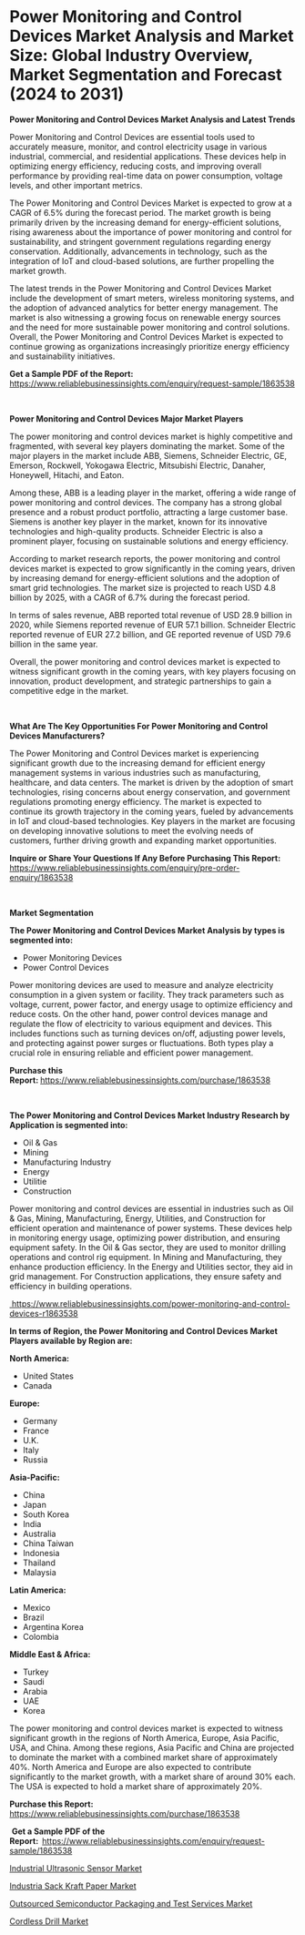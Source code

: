 <p><h1>Power Monitoring and Control Devices Market Analysis and Market Size: Global Industry Overview, Market Segmentation and Forecast (2024 to 2031)</h1></p><p><strong>Power Monitoring and Control Devices Market Analysis and Latest Trends</strong></p>
<p><p>Power Monitoring and Control Devices are essential tools used to accurately measure, monitor, and control electricity usage in various industrial, commercial, and residential applications. These devices help in optimizing energy efficiency, reducing costs, and improving overall performance by providing real-time data on power consumption, voltage levels, and other important metrics.</p><p>The Power Monitoring and Control Devices Market is expected to grow at a CAGR of 6.5% during the forecast period. The market growth is being primarily driven by the increasing demand for energy-efficient solutions, rising awareness about the importance of power monitoring and control for sustainability, and stringent government regulations regarding energy conservation. Additionally, advancements in technology, such as the integration of IoT and cloud-based solutions, are further propelling the market growth.</p><p>The latest trends in the Power Monitoring and Control Devices Market include the development of smart meters, wireless monitoring systems, and the adoption of advanced analytics for better energy management. The market is also witnessing a growing focus on renewable energy sources and the need for more sustainable power monitoring and control solutions. Overall, the Power Monitoring and Control Devices Market is expected to continue growing as organizations increasingly prioritize energy efficiency and sustainability initiatives.</p></p>
<p><strong>Get a Sample PDF of the Report:&nbsp;</strong> <a href="https://www.reliablebusinessinsights.com/enquiry/request-sample/1863538">https://www.reliablebusinessinsights.com/enquiry/request-sample/1863538</a></p>
<p>&nbsp;</p>
<p><strong>Power Monitoring and Control Devices Major Market Players</strong></p>
<p><p>The power monitoring and control devices market is highly competitive and fragmented, with several key players dominating the market. Some of the major players in the market include ABB, Siemens, Schneider Electric, GE, Emerson, Rockwell, Yokogawa Electric, Mitsubishi Electric, Danaher, Honeywell, Hitachi, and Eaton.</p><p>Among these, ABB is a leading player in the market, offering a wide range of power monitoring and control devices. The company has a strong global presence and a robust product portfolio, attracting a large customer base. Siemens is another key player in the market, known for its innovative technologies and high-quality products. Schneider Electric is also a prominent player, focusing on sustainable solutions and energy efficiency.</p><p>According to market research reports, the power monitoring and control devices market is expected to grow significantly in the coming years, driven by increasing demand for energy-efficient solutions and the adoption of smart grid technologies. The market size is projected to reach USD 4.8 billion by 2025, with a CAGR of 6.7% during the forecast period.</p><p>In terms of sales revenue, ABB reported total revenue of USD 28.9 billion in 2020, while Siemens reported revenue of EUR 57.1 billion. Schneider Electric reported revenue of EUR 27.2 billion, and GE reported revenue of USD 79.6 billion in the same year.</p><p>Overall, the power monitoring and control devices market is expected to witness significant growth in the coming years, with key players focusing on innovation, product development, and strategic partnerships to gain a competitive edge in the market.</p></p>
<p>&nbsp;</p>
<p><strong>What Are The Key Opportunities For Power Monitoring and Control Devices Manufacturers?</strong></p>
<p><p>The Power Monitoring and Control Devices market is experiencing significant growth due to the increasing demand for efficient energy management systems in various industries such as manufacturing, healthcare, and data centers. The market is driven by the adoption of smart technologies, rising concerns about energy conservation, and government regulations promoting energy efficiency. The market is expected to continue its growth trajectory in the coming years, fueled by advancements in IoT and cloud-based technologies. Key players in the market are focusing on developing innovative solutions to meet the evolving needs of customers, further driving growth and expanding market opportunities.</p></p>
<p><strong>Inquire or Share Your Questions If Any Before Purchasing This Report:</strong> <a href="https://www.reliablebusinessinsights.com/enquiry/pre-order-enquiry/1863538">https://www.reliablebusinessinsights.com/enquiry/pre-order-enquiry/1863538</a></p>
<p>&nbsp;</p>
<p><strong>Market Segmentation</strong></p>
<p><strong>The Power Monitoring and Control Devices Market Analysis by types is segmented into:</strong></p>
<p><ul><li>Power Monitoring Devices</li><li>Power Control Devices</li></ul></p>
<p><p>Power monitoring devices are used to measure and analyze electricity consumption in a given system or facility. They track parameters such as voltage, current, power factor, and energy usage to optimize efficiency and reduce costs. On the other hand, power control devices manage and regulate the flow of electricity to various equipment and devices. This includes functions such as turning devices on/off, adjusting power levels, and protecting against power surges or fluctuations. Both types play a crucial role in ensuring reliable and efficient power management.</p></p>
<p><strong>Purchase this Report:&nbsp;</strong><a href="https://www.reliablebusinessinsights.com/purchase/1863538">https://www.reliablebusinessinsights.com/purchase/1863538</a></p>
<p>&nbsp;</p>
<p><strong>The Power Monitoring and Control Devices Market Industry Research by Application is segmented into:</strong></p>
<p><ul><li>Oil & Gas</li><li>Mining</li><li>Manufacturing Industry</li><li>Energy</li><li>Utilitie</li><li>Construction</li></ul></p>
<p><p>Power monitoring and control devices are essential in industries such as Oil & Gas, Mining, Manufacturing, Energy, Utilities, and Construction for efficient operation and maintenance of power systems. These devices help in monitoring energy usage, optimizing power distribution, and ensuring equipment safety. In the Oil & Gas sector, they are used to monitor drilling operations and control rig equipment. In Mining and Manufacturing, they enhance production efficiency. In the Energy and Utilities sector, they aid in grid management. For Construction applications, they ensure safety and efficiency in building operations.</p></p>
<p><a href="https://www.reliablebusinessinsights.com/power-monitoring-and-control-devices-r1863538">&nbsp;https://www.reliablebusinessinsights.com/power-monitoring-and-control-devices-r1863538</a></p>
<p><strong>In terms of Region, the Power Monitoring and Control Devices Market Players available by Region are:</strong></p>
<p>
    <p> <strong> North America: </strong>
        <ul>
            <li>United States</li>
            <li>Canada</li>
        </ul>
        </p> 
    <p> <strong> Europe: </strong>
        <ul>
            <li>Germany</li>
            <li>France</li>
            <li>U.K.</li>
            <li>Italy</li>
            <li>Russia</li>
        </ul>
        </p> 
    <p> <strong> Asia-Pacific: </strong>
        <ul>
            <li>China</li>
            <li>Japan</li>
            <li>South Korea</li>
            <li>India</li>
            <li>Australia</li>
            <li>China Taiwan</li>
            <li>Indonesia</li>
            <li>Thailand</li>
            <li>Malaysia</li>
        </ul>
        </p> 
    <p> <strong> Latin America: </strong>
        <ul>
            <li>Mexico</li>
            <li>Brazil</li>
            <li>Argentina Korea</li>
            <li>Colombia</li>
        </ul>
        </p> 
    <p> <strong> Middle East & Africa: </strong>
        <ul>
            <li>Turkey</li>
            <li>Saudi</li>
            <li>Arabia</li>
            <li>UAE</li>
            <li>Korea</li>
        </ul>
    </p>
    </p>
<p><p>The power monitoring and control devices market is expected to witness significant growth in the regions of North America, Europe, Asia Pacific, USA, and China. Among these regions, Asia Pacific and China are projected to dominate the market with a combined market share of approximately 40%. North America and Europe are also expected to contribute significantly to the market growth, with a market share of around 30% each. The USA is expected to hold a market share of approximately 20%.</p></p>
<p><strong>Purchase this Report: </strong><a href="https://www.reliablebusinessinsights.com/purchase/1863538">https://www.reliablebusinessinsights.com/purchase/1863538</a></p>
<p>&nbsp;<strong>Get a Sample PDF of the Report:&nbsp;&nbsp;</strong><a href="https://www.reliablebusinessinsights.com/enquiry/request-sample/1863538">https://www.reliablebusinessinsights.com/enquiry/request-sample/1863538</a></p>
<p><strong></strong></p>
<p><p><a href="https://github.com/jnzzvtbl92/Market-Research-Report-List-1/blob/main/industrial-ultrasonic-sensor-market.md">Industrial Ultrasonic Sensor Market</a></p><p><a href="https://www.linkedin.com/pulse/global-industria-sack-kraft-paper-market-size-expected-experience-fdvmc?trackingId=OBysH0z1Ve9sPlrPmRvTwg%3D%3D">Industria Sack Kraft Paper Market</a></p><p><a href="https://www.linkedin.com/pulse/global-outsourced-semiconductor-packaging-test-services-market-lwlkc?trackingId=pmGM4loodA3FXBl364h06Q%3D%3D">Outsourced Semiconductor Packaging and Test Services Market</a></p><p><a href="https://github.com/Seman3302/Market-Research-Report-List-1/blob/main/cordless-drill-market.md">Cordless Drill Market</a></p></p>